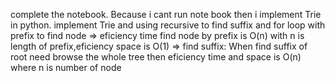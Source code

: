 complete the notebook. Because i cant run note book then i implement Trie in python. 
implement Trie and using recursive to find suffix and for loop with prefix to find node 
=> eficiency time find node by prefix is O(n) with n is length of prefix,eficiency space is O(1)
=> find suffix: When find suffix of root need browse the whole tree then  eficiency time and space is O(n) where n is number of node
